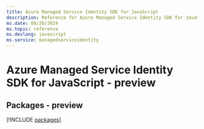 ```yaml
---
title: Azure Managed Service Identity SDK for JavaScript
description: Reference for Azure Managed Service Identity SDK for JavaScript
ms.date: 09/26/2024
ms.topic: reference
ms.devlang: javascript
ms.service: managedserviceidentity
---
```

# Azure Managed Service Identity SDK for JavaScript - preview
## Packages - preview
[!INCLUDE [packages](managed-service-identity-index.md)]